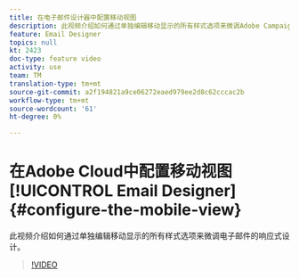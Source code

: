 ```yaml
---
title: 在电子邮件设计器中配置移动视图
description: 此视频介绍如何通过单独编辑移动显示的所有样式选项来微调Adobe Campaign Standard(ACS)电子邮件的响应式设计。
feature: Email Designer
topics: null
kt: 2423
doc-type: feature video
activity: use
team: TM
translation-type: tm+mt
source-git-commit: a2f194821a9ce06272eaed979ee2d8c62cccac2b
workflow-type: tm+mt
source-wordcount: '61'
ht-degree: 0%

---
```



# 在Adobe Cloud中配置移动视图 [!UICONTROL Email Designer] {#configure-the-mobile-view}

此视频介绍如何通过单独编辑移动显示的所有样式选项来微调电子邮件的响应式设计。

>[!VIDEO](https://video.tv.adobe.com/v/25919?quality=12)
